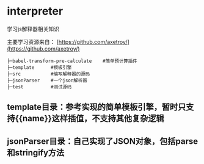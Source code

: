 # interpreter
学习js解释器相关知识

主要学习资源来自：
[https://github.com/axetroy/](https://github.com/axetroy/)


```
├─babel-transform-pre-calculate    #简单预计算插件
├─template      #模板引擎
├─src           #编写解释器的源码
├─jsonParser    #一个json解析器
├─test          #测试源码
```

## template目录：参考实现的简单模板引擎，暂时只支持{{name}}这样插值，不支持其他复杂逻辑

## jsonParser目录：自己实现了JSON对象，包括parse和stringify方法


